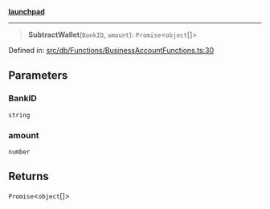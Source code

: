 [**launchpad**](index.md)

***

> **SubtractWallet**(`BankID`, `amount`): `Promise`\<`object`[]\>

Defined in: [src/db/Functions/BusinessAccountFunctions.ts:30](https://github.com/victorbratov/launchpad/blob/35b0965dd86b05a55a9206d809917613bd599c25/src/db/Functions/BusinessAccountFunctions.ts#L30)

## Parameters

### BankID

`string`

### amount

`number`

## Returns

`Promise`\<`object`[]\>
